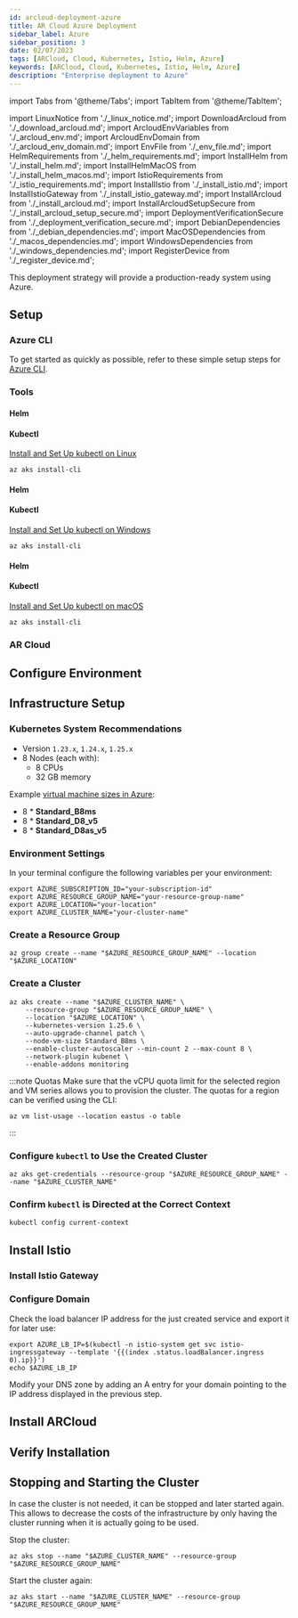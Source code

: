 ```yaml
---
id: arcloud-deployment-azure
title: AR Cloud Azure Deployment
sidebar_label: Azure
sidebar_position: 3
date: 02/07/2023
tags: [ARCloud, Cloud, Kubernetes, Istio, Helm, Azure]
keywords: [ARCloud, Cloud, Kubernetes, Istio, Helm, Azure]
description: "Enterprise deployment to Azure"
---
```

import Tabs from '@theme/Tabs';
import TabItem from '@theme/TabItem';

import LinuxNotice from './_linux_notice.md';
import DownloadArcloud from './_download_arcloud.md';
import ArcloudEnvVariables from './_arcloud_env.md';
import ArcloudEnvDomain from './_arcloud_env_domain.md';
import EnvFile from './_env_file.md';
import HelmRequirements from './_helm_requirements.md';
import InstallHelm from './_install_helm.md';
import InstallHelmMacOS from './_install_helm_macos.md';
import IstioRequirements from './_istio_requirements.md';
import InstallIstio from './_install_istio.md';
import InstallIstioGateway from './_install_istio_gateway.md';
import InstallArcloud from './_install_arcloud.md';
import InstallArcloudSetupSecure from './_install_arcloud_setup_secure.md';
import DeploymentVerificationSecure from './_deployment_verification_secure.md';
import DebianDependencies from './_debian_dependencies.md';
import MacOSDependencies from './_macos_dependencies.md';
import WindowsDependencies from './_windows_dependencies.md';
import RegisterDevice from './_register_device.md';

This deployment strategy will provide a production-ready system using Azure.

<LinuxNotice />

## Setup

<Tabs groupId="operating-systems">
  <TabItem value="linux" label="Debian/Ubuntu" default>

<DebianDependencies />

  </TabItem>
  <TabItem value="windows" label="Windows">

<WindowsDependencies />

<DebianDependencies />

  </TabItem>
  <TabItem value="macos" label="MacOS">

<MacOSDependencies />

  </TabItem>
</Tabs>

### Azure CLI

To get started as quickly as possible, refer to these simple setup steps for [Azure CLI](https://learn.microsoft.com/en-us/cli/azure/install-azure-cli).

### Tools

<Tabs groupId="operating-systems">
  <TabItem value="linux" label="Debian/Ubuntu" default>

#### Helm

<HelmRequirements />

<InstallHelm />

#### Kubectl

[Install and Set Up kubectl on Linux](https://kubernetes.io/docs/tasks/tools/install-kubectl-linux/)
```shell
az aks install-cli
```

  </TabItem>
  <TabItem value="windows" label="Windows">

#### Helm

<HelmRequirements />

<InstallHelm />

#### Kubectl

[Install and Set Up kubectl on Windows](https://kubernetes.io/docs/tasks/tools/install-kubectl-windows/)
```shell
az aks install-cli
```

  </TabItem>
  <TabItem value="macos" label="MacOS">

#### Helm

<HelmRequirements />

<InstallHelmMacOS />

#### Kubectl

[Install and Set Up kubectl on macOS](https://kubernetes.io/docs/tasks/tools/install-kubectl-macos/)
```shell
az aks install-cli
```

  </TabItem>
</Tabs>

### AR Cloud

<DownloadArcloud />

## Configure Environment

<ArcloudEnvVariables />

<ArcloudEnvDomain />

<EnvFile />

## Infrastructure Setup

### Kubernetes System Recommendations

- Version `1.23.x`, `1.24.x`, `1.25.x`
- 8 Nodes (each with):
  - 8 CPUs
  - 32 GB memory

Example [virtual machine sizes in Azure](https://learn.microsoft.com/en-us/azure/virtual-machines/sizes):

- 8 * **Standard_B8ms**
- 8 * **Standard_D8_v5**
- 8 * **Standard_D8as_v5**

### Environment Settings

In your terminal configure the following variables per your environment:

```shell
export AZURE_SUBSCRIPTION_ID="your-subscription-id"
export AZURE_RESOURCE_GROUP_NAME="your-resource-group-name"
export AZURE_LOCATION="your-location"
export AZURE_CLUSTER_NAME="your-cluster-name"
```

<!--:::note
These variables are already included in the [env file](#configure-environment) described above.
:::-->

### Create a Resource Group

```shell
az group create --name "$AZURE_RESOURCE_GROUP_NAME" --location "$AZURE_LOCATION"
```

### Create a Cluster

```shell showLineNumbers
az aks create --name "$AZURE_CLUSTER_NAME" \
    --resource-group "$AZURE_RESOURCE_GROUP_NAME" \
    --location "$AZURE_LOCATION" \
    --kubernetes-version 1.25.6 \
    --auto-upgrade-channel patch \
    --node-vm-size Standard_B8ms \
    --enable-cluster-autoscaler --min-count 2 --max-count 8 \
    --network-plugin kubenet \
    --enable-addons monitoring
```

:::note Quotas
Make sure that the vCPU quota limit for the selected region and VM series allows you to provision the cluster.
The quotas for a region can be verified using the CLI:

```shell
az vm list-usage --location eastus -o table
```
:::

### Configure `kubectl` to Use the Created Cluster

```shell
az aks get-credentials --resource-group "$AZURE_RESOURCE_GROUP_NAME" --name "$AZURE_CLUSTER_NAME"
```

### Confirm `kubectl` is Directed at the Correct Context

```shell
kubectl config current-context
```

## Install Istio

<IstioRequirements />

<InstallIstio />

### Install Istio Gateway

<InstallIstioGateway />

### Configure Domain

Check the load balancer IP address for the just created service and export it for later use:

```shell showLineNumbers
export AZURE_LB_IP=$(kubectl -n istio-system get svc istio-ingressgateway --template '{{(index .status.loadBalancer.ingress 0).ip}}')
echo $AZURE_LB_IP
```

Modify your DNS zone by adding an A entry for your domain pointing to the IP address displayed in the previous step.

## Install ARCloud

<InstallArcloud />

<InstallArcloudSetupSecure />

## Verify Installation

<DeploymentVerificationSecure />

<RegisterDevice />

## Stopping and Starting the Cluster

In case the cluster is not needed, it can be stopped and later started again. This allows to decrease the costs of the
infrastructure by only having the cluster running when it is actually going to be used.

Stop the cluster:

```shell
az aks stop --name "$AZURE_CLUSTER_NAME" --resource-group "$AZURE_RESOURCE_GROUP_NAME"
```

Start the cluster again:

```shell
az aks start --name "$AZURE_CLUSTER_NAME" --resource-group "$AZURE_RESOURCE_GROUP_NAME"
```

